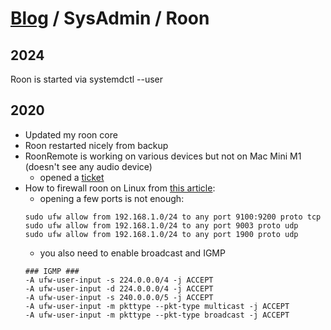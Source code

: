 # [Blog](/) / SysAdmin / Roon

## 2024

Roon is started via systemdctl --user

## 2020

- Updated my roon core
- Roon restarted nicely from backup
- RoonRemote is working on various devices but not on Mac Mini M1 (doesn't see any audio device)
  - opened a [ticket](https://community.roonlabs.com/t/mac-mini-m1-doesnt-show-any-audio-device/132827/6)
- How to firewall roon on Linux from [this article](https://community.roonlabs.com/t/enabling-igmp-and-broadcast-in-firewalld-for-linux-roon-server/82544):
  - opening a few ports is not enough:
  ```
  sudo ufw allow from 192.168.1.0/24 to any port 9100:9200 proto tcp
  sudo ufw allow from 192.168.1.0/24 to any port 9003 proto udp
  sudo ufw allow from 192.168.1.0/24 to any port 1900 proto udp
  ```
  - you also need to enable broadcast and IGMP
  ```
  ### IGMP ###
  -A ufw-user-input -s 224.0.0.0/4 -j ACCEPT
  -A ufw-user-input -d 224.0.0.0/4 -j ACCEPT
  -A ufw-user-input -s 240.0.0.0/5 -j ACCEPT
  -A ufw-user-input -m pkttype --pkt-type multicast -j ACCEPT
  -A ufw-user-input -m pkttype --pkt-type broadcast -j ACCEPT
  ```




